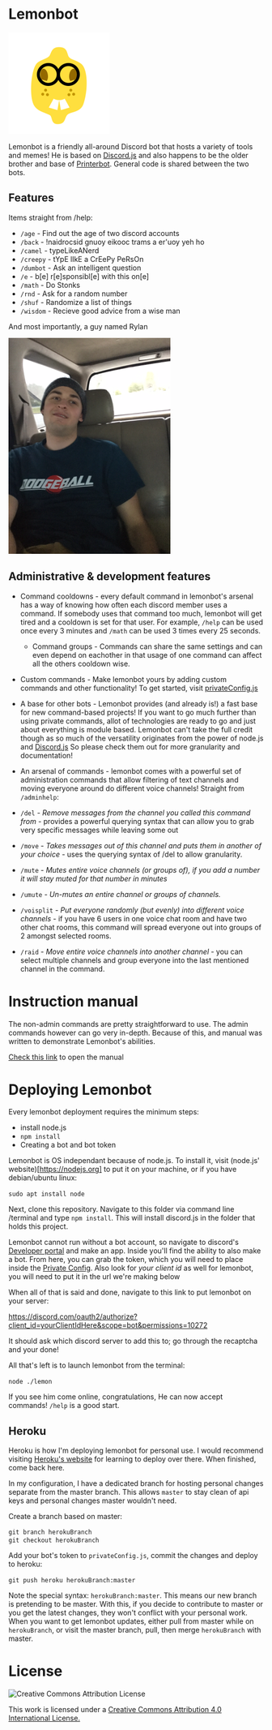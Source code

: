 # Lemonbot

![Lemonbot avatar](./readmeAssets/lemonBot.png)

Lemonbot is a friendly all-around Discord bot that hosts a variety of tools and memes! He is based on [Discord.js](https://discord.js.org/#/) and also happens to be the older brother and base of [Printerbot](https://github.com/zachMitchell/printerBot). General code is shared between the two bots.

## Features

Items straight from /help:
* `/age` - Find out the age of two discord accounts
* `/back` - !naidrocsid gnuoy eikooc trams a er'uoy yeh ho
* `/camel` - typeLikeANerd
* `/creepy` - tYpE lIkE a CrEePy PeRsOn
* `/dumbot` - Ask an intelligent question
* `/e` - b[e] r[e]sponsibl[e] with this on[e]
* `/math` - Do Stonks
* `/rnd` - Ask for a random number
* `/shuf` - Randomize a list of things
* `/wisdom` - Recieve good advice from a wise man

And most importantly, a guy named Rylan

![RylanStylin](./readmeAssets/rylan.png)

## Administrative & development features
* Command cooldowns - every default command in lemonbot's arsenal has a way of knowing how often each discord member uses a command. If somebody uses that command too much, lemonbot will get tired and a cooldown is set for that user. For example, `/help` can be used once every 3 minutes and `/math` can be used 3 times every 25 seconds.
    * Command groups - Commands can share the same settings and can even depend on eachother in that usage of one command can affect all the others cooldown wise.
* Custom commands - Make lemonbot yours by adding custom commands and other functionality! To get started, visit [privateConfig.js](./privateConfig.js)
* A base for other bots - Lemonbot provides (and already is!) a fast base for new command-based projects! If you want to go much further than using private commands, allot of technologies are ready to go and just about everything is module based. Lemonbot can't take the full credit though as so much of the versatility originates from the power of node.js and [Discord.js](https://discord.js.org/#/) So please check them out for more granularity and documentation!
* An arsenal of commands - lemonbot comes with a powerful set of administration commands that allow filtering of text channels and moving everyone around do different voice channels! Straight from `/adminhelp`:

* `/del` - *Remove messages from the channel you called this command from* - provides a powerful querying syntax that can allow you to grab very specific messages while leaving some out
* `/move` - *Takes messages out of this channel and puts them in another of your choice* - uses the querying syntax of /del to allow granularity.
* `/mute` - *Mutes entire voice channels (or groups of), if you add a number it will stay muted for that number in minutes*
* `/umute` - *Un-mutes an entire channel or groups of channels.*
* `/voisplit` - *Put everyone randomly (but evenly) into different voice channels* - if you have 6 users in one voice chat room and have two other chat rooms, this command will spread everyone out into groups of 2 amongst selected rooms.
* `/raid` - *Move entire voice channels into another channel* - you can select multiple channels and group everyone into the last mentioned channel in the command.

# Instruction manual

The non-admin commands are pretty straightforward to use. The admin commands however can go very in-depth. Because of this, and manual was written to demonstrate Lemonbot's abilities.

[Check this link](./adminManual.md) to open the manual

# Deploying Lemonbot

Every lemonbot deployment requires the minimum steps:

* install node.js
* `npm install`
* Creating a bot and bot token

Lemonbot is OS independant because of node.js. To install it, visit (node.js' website)[https://nodejs.org] to put it on your machine, or if you have debian/ubuntu linux:

`sudo apt install node`

Next, clone this repository. Navigate to this folder via command line /terminal and type `npm install`. This will install discord.js in the folder that holds this project.

Lemonbot cannot run without a bot account, so navigate to discord's [Developer portal](https://discord.com/developers/applications) and make an app. Inside you'll find the ability to also make a bot. From here, you can grab the token, which you will need to place inside the [Private Config](./privateConfig.js). Also look for *your client id* as well for lemonbot, you will need to put it in the url we're making below

When all of that is said and done, navigate to this link to put lemonbot on your server:

https://discord.com/oauth2/authorize?client_id=yourClientIdHere&scope=bot&permissions=10272

It should ask which discord server to add this to; go through the recaptcha and your done!

All that's left is to launch lemonbot from the terminal:

`node ./lemon`

If you see him come online, congratulations, He can now accept commands! `/help` is a good start.

## Heroku

Heroku is how I'm deploying lemonbot for personal use. I would recommend visiting [Heroku's website](https://heroku.com) for learning to deploy over there. When finished, come back here.

In my configuration, I have a dedicated branch for hosting personal changes separate from the master branch. This allows `master` to stay clean of api keys and personal changes master wouldn't need.

Create a branch based on master:

```
git branch herokuBranch
git checkout herokuBranch
```

Add your bot's token to `privateConfig.js`, commit the changes and deploy to heroku:

```git push heroku herokuBranch:master```

Note the special syntax: `herokuBranch:master`. This means our new branch is pretending to be master. With this, if you decide to contribute to master or you get the latest changes, they won't conflict with your personal work. When you want to get lemonbot updates, either pull from master while on `herokuBranch`, or visit the master branch, pull, then merge `herokuBranch` with master.

# License

![Creative Commons Attribution License](https://i.creativecommons.org/l/by/4.0/88x31.png)

This work is licensed under a [Creative Commons Attribution 4.0 International License.](http://creativecommons.org/licenses/by/4.0/)
